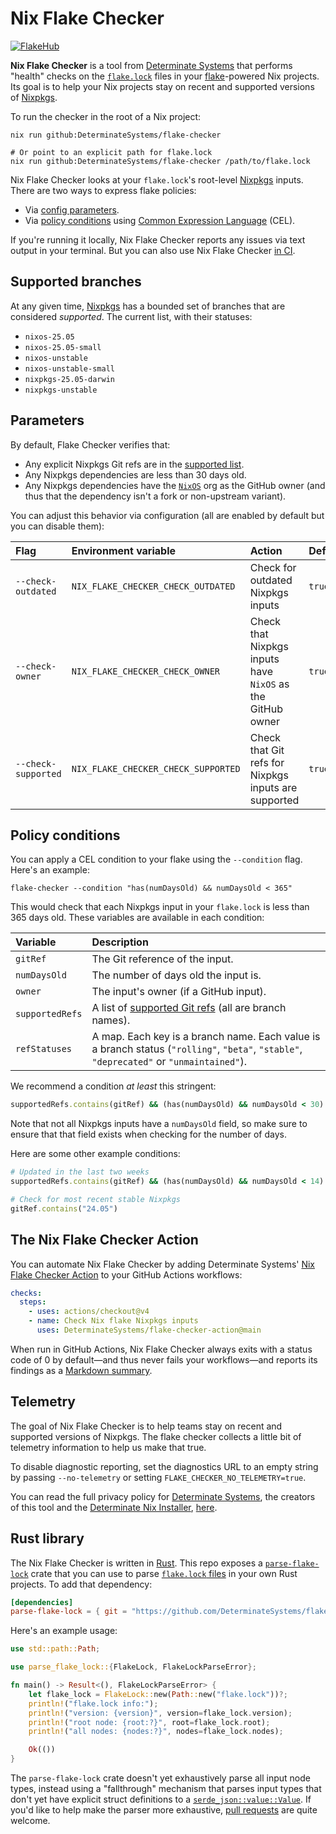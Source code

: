 # Nix Flake Checker

[![FlakeHub](https://img.shields.io/endpoint?url=https://flakehub.com/f/DeterminateSystems/flake-checker/badge)](https://flakehub.com/flake/DeterminateSystems/flake-checker)

**Nix Flake Checker** is a tool from [Determinate Systems][detsys] that performs "health" checks on the [`flake.lock`][lockfile] files in your [flake][flakes]-powered Nix projects.
Its goal is to help your Nix projects stay on recent and supported versions of [Nixpkgs].

To run the checker in the root of a Nix project:

```shell
nix run github:DeterminateSystems/flake-checker

# Or point to an explicit path for flake.lock
nix run github:DeterminateSystems/flake-checker /path/to/flake.lock
```

Nix Flake Checker looks at your `flake.lock`'s root-level [Nixpkgs] inputs.
There are two ways to express flake policies:

- Via [config parameters](#parameters).
- Via [policy conditions](#policy-conditions) using [Common Expression Language][cel] (CEL).

If you're running it locally, Nix Flake Checker reports any issues via text output in your terminal.
But you can also use Nix Flake Checker [in CI](#the-flake-checker-action).

## Supported branches

At any given time, [Nixpkgs] has a bounded set of branches that are considered _supported_.
The current list, with their statuses:

- `nixos-25.05`
- `nixos-25.05-small`
- `nixos-unstable`
- `nixos-unstable-small`
- `nixpkgs-25.05-darwin`
- `nixpkgs-unstable`

## Parameters

By default, Flake Checker verifies that:

- Any explicit Nixpkgs Git refs are in the [supported list](#supported-branches).
- Any Nixpkgs dependencies are less than 30 days old.
- Any Nixpkgs dependencies have the [`NixOS`][nixos-org] org as the GitHub owner (and thus that the dependency isn't a fork or non-upstream variant).

You can adjust this behavior via configuration (all are enabled by default but you can disable them):

| Flag                | Environment variable                | Action                                                     | Default |
| :------------------ | :---------------------------------- | :--------------------------------------------------------- | :------ |
| `--check-outdated`  | `NIX_FLAKE_CHECKER_CHECK_OUTDATED`  | Check for outdated Nixpkgs inputs                          | `true`  |
| `--check-owner`     | `NIX_FLAKE_CHECKER_CHECK_OWNER`     | Check that Nixpkgs inputs have `NixOS` as the GitHub owner | `true`  |
| `--check-supported` | `NIX_FLAKE_CHECKER_CHECK_SUPPORTED` | Check that Git refs for Nixpkgs inputs are supported       | `true`  |

## Policy conditions

You can apply a CEL condition to your flake using the `--condition` flag.
Here's an example:

```shell
flake-checker --condition "has(numDaysOld) && numDaysOld < 365"
```

This would check that each Nixpkgs input in your `flake.lock` is less than 365 days old.
These variables are available in each condition:

| Variable        | Description                                                                                                                              |
| :-------------- | :--------------------------------------------------------------------------------------------------------------------------------------- |
| `gitRef`        | The Git reference of the input.                                                                                                          |
| `numDaysOld`    | The number of days old the input is.                                                                                                     |
| `owner`         | The input's owner (if a GitHub input).                                                                                                   |
| `supportedRefs` | A list of [supported Git refs](#supported-branches) (all are branch names).                                                              |
| `refStatuses`   | A map. Each key is a branch name. Each value is a branch status (`"rolling"`, `"beta"`, `"stable"`, `"deprecated"` or `"unmaintained"`). |

We recommend a condition _at least_ this stringent:

```ruby
supportedRefs.contains(gitRef) && (has(numDaysOld) && numDaysOld < 30) && owner == 'NixOS'
```

Note that not all Nixpkgs inputs have a `numDaysOld` field, so make sure to ensure that that field exists when checking for the number of days.

Here are some other example conditions:

```ruby
# Updated in the last two weeks
supportedRefs.contains(gitRef) && (has(numDaysOld) && numDaysOld < 14) && owner == 'NixOS'

# Check for most recent stable Nixpkgs
gitRef.contains("24.05")
```

## The Nix Flake Checker Action

You can automate Nix Flake Checker by adding Determinate Systems' [Nix Flake Checker Action][action] to your GitHub Actions workflows:

```yaml
checks:
  steps:
    - uses: actions/checkout@v4
    - name: Check Nix flake Nixpkgs inputs
      uses: DeterminateSystems/flake-checker-action@main
```

When run in GitHub Actions, Nix Flake Checker always exits with a status code of 0 by default&mdash;and thus never fails your workflows&mdash;and reports its findings as a [Markdown summary][md].

## Telemetry

The goal of Nix Flake Checker is to help teams stay on recent and supported versions of Nixpkgs.
The flake checker collects a little bit of telemetry information to help us make that true.

To disable diagnostic reporting, set the diagnostics URL to an empty string by passing `--no-telemetry` or setting `FLAKE_CHECKER_NO_TELEMETRY=true`.

You can read the full privacy policy for [Determinate Systems][detsys], the creators of this tool and the [Determinate Nix Installer][installer], [here][privacy].

## Rust library

The Nix Flake Checker is written in [Rust].
This repo exposes a [`parse-flake-lock`](./parse-flake-lock) crate that you can use to parse [`flake.lock` files][lockfile] in your own Rust projects.
To add that dependency:

```toml
[dependencies]
parse-flake-lock = { git = "https://github.com/DeterminateSystems/flake-checker", branch = "main" }
```

Here's an example usage:

```rust
use std::path::Path;

use parse_flake_lock::{FlakeLock, FlakeLockParseError};

fn main() -> Result<(), FlakeLockParseError> {
    let flake_lock = FlakeLock::new(Path::new("flake.lock"))?;
    println!("flake.lock info:");
    println!("version: {version}", version=flake_lock.version);
    println!("root node: {root:?}", root=flake_lock.root);
    println!("all nodes: {nodes:?}", nodes=flake_lock.nodes);

    Ok(())
}
```

The `parse-flake-lock` crate doesn't yet exhaustively parse all input node types, instead using a "fallthrough" mechanism that parses input types that don't yet have explicit struct definitions to a [`serde_json::value::Value`][val].
If you'd like to help make the parser more exhaustive, [pull requests][prs] are quite welcome.

[action]: https://github.com/DeterminateSystems/flake-checker-action
[cel]: https://cel.dev
[detsys]: https://determinate.systems
[flakes]: https://zero-to-nix.com/concepts/flakes
[install]: https://zero-to-nix.com/start/install
[installer]: https://github.com/DeterminateSystems/nix-installer
[lockfile]: https://zero-to-nix.com/concepts/flakes#lockfile
[md]: https://github.blog/2022-05-09-supercharging-github-actions-with-job-summaries
[nixos-org]: https://github.com/NixOS
[nixpkgs]: https://github.com/NixOS/nixpkgs
[privacy]: https://determinate.systems/policies/privacy
[prs]: /pulls
[rust]: https://rust-lang.org
[telemetry]: https://github.com/DeterminateSystems/nix-flake-checker/blob/main/src/telemetry.rs#L29-L43
[val]: https://docs.rs/serde_json/latest/serde_json/value/enum.Value.html

